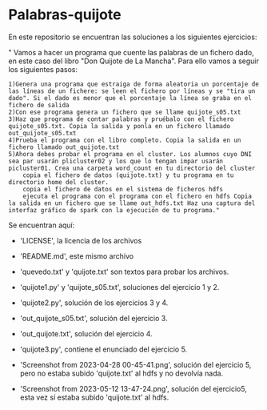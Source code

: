 # Palabras-quijote

En este repositorio se encuentran las soluciones a los siguientes ejercicios:

" Vamos a hacer un programa que cuente las palabras de un fichero dado, en este caso del libro "Don Quijote de La Mancha". Para ello vamos a seguir los siguientes pasos:

    1)Genera una programa que estraiga de forma aleatoria un porcentaje de las líneas de un fichere: se leen el fichero por líneas y se "tira un dado". Si el dado es menor que el porcentaje la línea se graba en el fichero de salida
    2)Con ese programa genera un fichero que se llame quijote_s05.txt
    3)Haz que programa de contar palabras y pruébalo con el fichero quijote_s05.txt. Copia la salida y ponla en un fichero llamado out_quijote_s05.txt
    4)Prueba el programa con el libro completo. Copia la salida en un fichero llamado out_quijote.txt
    5)Ahora debes probar el programa en el cluster. Los alumnos cuyo DNI sea par usarán plicluster02 y los que lo tengan impar usarán picluster01. Crea una carpeta word_count en tu directorio del cluster
        copia el fichero de datos (quijote.txt) y tu programa en tu directorio home del cluster.
        copia el fichero de datos en el sistema de ficheros hdfs
        ejecuta el programa con el programa con el fichero en hdfs Copia la salida en un fichero que se llame out_hdfs.txt Haz una captura del interfaz gráfico de spark con la ejecución de tu programa."
        
Se encuentran aquí:
  - 'LICENSE', la licencia de los archivos

  - 'README.md', este mismo archivo

  - 'quevedo.txt' y 'quijote.txt' son textos para probar los archivos.

  - 'quijote1.py' y 'quijote_s05.txt', soluciones del ejercicio 1 y 2.

  - 'quijote2.py', solución de los ejercicios 3 y 4.

  - 'out_quijote_s05.txt', solución del ejercicio 3.

  - 'out_quijote.txt', solución del ejercicio 4.

  - 'quijote3.py', contiene el enunciado del ejercicio 5.

  - 'Screenshot from 2023-04-28 00-45-41.png', solución del ejercicio 5, pero no estaba subido 'quijote.txt' al hdfs y no devolvía nada.
  - 'Screenshot from 2023-05-12 13-47-24.png', solución del ejercicio5, esta vez sí estaba subido 'quijote.txt' al hdfs.


